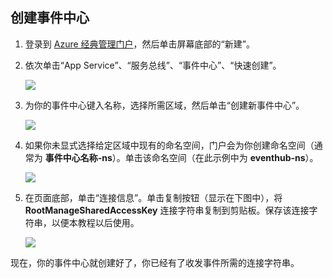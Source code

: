 ## 创建事件中心

1. 登录到 [Azure 经典管理门户](https://manage.windowsazure.cn)，然后单击屏幕底部的“新建”。

2. 依次单击“App Service”、“服务总线”、“事件中心”、“快速创建”。

	![][1]

3. 为你的事件中心键入名称，选择所需区域，然后单击“创建新事件中心”。

	![][2]

4. 如果你未显式选择给定区域中现有的命名空间，门户会为你创建命名空间（通常为 **事件中心名称-ns**）。单击该命名空间（在此示例中为 **eventhub-ns**）。

	![][3]

5. 在页面底部，单击“连接信息”。单击复制按钮（显示在下图中），将 **RootManageSharedAccessKey** 连接字符串复制到剪贴板。保存该连接字符串，以便本教程以后使用。

	![][4]

现在，你的事件中心就创建好了，你已经有了收发事件所需的连接字符串。

[1]: ./media/event-hubs-create-event-hub/create-event-hub1.png
[2]: ./media/event-hubs-create-event-hub/create-event-hub2.png
[3]: ./media/event-hubs-create-event-hub/create-event-hub3.png
[4]: ./media/event-hubs-create-event-hub/create-conn-str1.png
<!---HONumber=Mooncake_0523_2016-->